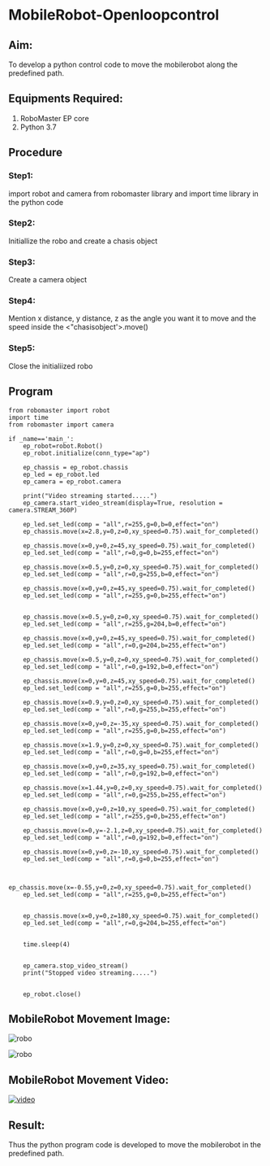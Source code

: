 # MobileRobot-Openloopcontrol
## Aim:

To develop a python control code to move the mobilerobot along the predefined path.

## Equipments Required:
1. RoboMaster EP core
2. Python 3.7

## Procedure

### Step1:

import robot and camera from robomaster library and import time library in the python code

### Step2:

Initiallize the robo and create a chasis object

 ### Step3:

Create a camera object

### Step4:

Mention x distance, y distance, z as the angle you want it to move and the speed inside the <"chasisobject'>.move() 

### Step5:

Close the initialiized robo

## Program
```
from robomaster import robot
import time
from robomaster import camera

if _name=='main_':
    ep_robot=robot.Robot()
    ep_robot.initialize(conn_type="ap")

    ep_chassis = ep_robot.chassis
    ep_led = ep_robot.led
    ep_camera = ep_robot.camera

    print("Video streaming started.....")
    ep_camera.start_video_stream(display=True, resolution = camera.STREAM_360P)

    ep_led.set_led(comp = "all",r=255,g=0,b=0,effect="on")
    ep_chassis.move(x=2.8,y=0,z=0,xy_speed=0.75).wait_for_completed()

    ep_chassis.move(x=0,y=0,z=45,xy_speed=0.75).wait_for_completed()
    ep_led.set_led(comp = "all",r=0,g=0,b=255,effect="on")

    ep_chassis.move(x=0.5,y=0,z=0,xy_speed=0.75).wait_for_completed()
    ep_led.set_led(comp = "all",r=0,g=255,b=0,effect="on")

    ep_chassis.move(x=0,y=0,z=45,xy_speed=0.75).wait_for_completed()
    ep_led.set_led(comp = "all",r=255,g=0,b=255,effect="on")


    ep_chassis.move(x=0.5,y=0,z=0,xy_speed=0.75).wait_for_completed()
    ep_led.set_led(comp = "all",r=255,g=204,b=0,effect="on")

    ep_chassis.move(x=0,y=0,z=45,xy_speed=0.75).wait_for_completed()
    ep_led.set_led(comp = "all",r=0,g=204,b=255,effect="on")

    ep_chassis.move(x=0.5,y=0,z=0,xy_speed=0.75).wait_for_completed()
    ep_led.set_led(comp = "all",r=0,g=192,b=0,effect="on")

    ep_chassis.move(x=0,y=0,z=45,xy_speed=0.75).wait_for_completed()
    ep_led.set_led(comp = "all",r=255,g=0,b=255,effect="on")

    ep_chassis.move(x=0.9,y=0,z=0,xy_speed=0.75).wait_for_completed()
    ep_led.set_led(comp = "all",r=0,g=255,b=255,effect="on")

    ep_chassis.move(x=0,y=0,z=-35,xy_speed=0.75).wait_for_completed()
    ep_led.set_led(comp = "all",r=255,g=0,b=255,effect="on")

    ep_chassis.move(x=1.9,y=0,z=0,xy_speed=0.75).wait_for_completed()
    ep_led.set_led(comp = "all",r=0,g=0,b=255,effect="on")

    ep_chassis.move(x=0,y=0,z=35,xy_speed=0.75).wait_for_completed()
    ep_led.set_led(comp = "all",r=0,g=192,b=0,effect="on")

    ep_chassis.move(x=1.44,y=0,z=0,xy_speed=0.75).wait_for_completed()
    ep_led.set_led(comp = "all",r=0,g=255,b=255,effect="on")

    ep_chassis.move(x=0,y=0,z=10,xy_speed=0.75).wait_for_completed()
    ep_led.set_led(comp = "all",r=255,g=0,b=255,effect="on")

    ep_chassis.move(x=0,y=-2.1,z=0,xy_speed=0.75).wait_for_completed()
    ep_led.set_led(comp = "all",r=0,g=192,b=0,effect="on")

    ep_chassis.move(x=0,y=0,z=-10,xy_speed=0.75).wait_for_completed()
    ep_led.set_led(comp = "all",r=0,g=0,b=255,effect="on")


    ep_chassis.move(x=-0.55,y=0,z=0,xy_speed=0.75).wait_for_completed()
    ep_led.set_led(comp = "all",r=255,g=0,b=255,effect="on")


    ep_chassis.move(x=0,y=0,z=180,xy_speed=0.75).wait_for_completed()
    ep_led.set_led(comp = "all",r=0,g=204,b=255,effect="on")


    time.sleep(4)
    
    
    ep_camera.stop_video_stream()
    print("Stopped video streaming.....")


    ep_robot.close()
```

## MobileRobot Movement Image:

![robo](./img/robomaster.png)

![robo](/robot.jpg)


## MobileRobot Movement Video:


[![video](https://youtu.be/7Jd60ljt67c)](https://youtu.be/7Jd60ljt67c)
 

## Result:
Thus the python program code is developed to move the mobilerobot in the predefined path.
